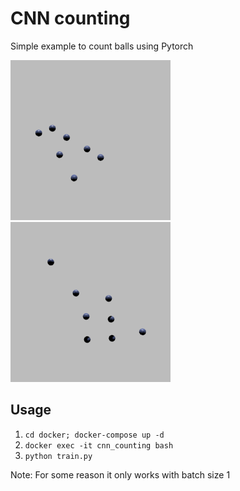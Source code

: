 # CNN counting
Simple example to count balls using Pytorch

![Alt text](data/7/000002.png?raw=true)
![Alt text](data/8/000003.png?raw=true)

## Usage
1. `cd docker; docker-compose up -d`
2. `docker exec -it cnn_counting bash`
3. `python train.py`

Note: For some reason it only works with batch size 1